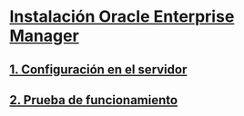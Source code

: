 # [Instalación Oracle Enterprise Manager](https://github.com/PalomaR88/Instalacion_Oracle_Enterprise_Manager/blob/master/Oracle_Enterprise_Manager.md#instalaci%C3%B3n-de-oracle-entreprise-manager)
## [1. Configuración en el servidor](https://github.com/PalomaR88/Instalacion_Oracle_Enterprise_Manager/blob/master/Oracle_Enterprise_Manager.md#configuraci%C3%B3n-en-el-servidor)
## [2. Prueba de funcionamiento](https://github.com/PalomaR88/Instalacion_Oracle_Enterprise_Manager/blob/master/Oracle_Enterprise_Manager.md#prueba-de-funcionamiento)
